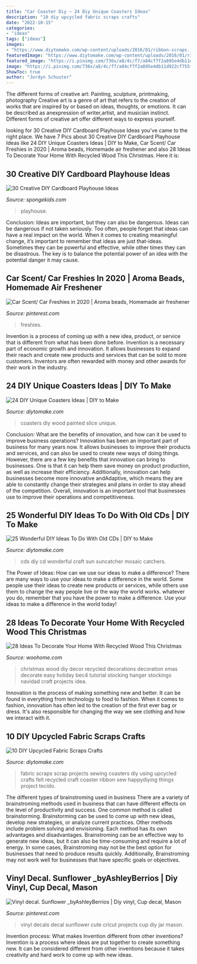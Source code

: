 ```yaml
---
title: "Car Coaster Diy ~ 24 Diy Unique Coasters Ideas"
description: "10 diy upcycled fabric scraps crafts"
date: "2022-10-15"
categories:
- "ideas"
tags: ["ideas"]
images:
- "https://www.diytomake.com/wp-content/uploads/2016/01/ribbon-scraps.jpg"
featuredImage: "https://www.diytomake.com/wp-content/uploads/2016/01/ribbon-scraps.jpg"
featured_image: "https://i.pinimg.com/736x/a8/4c/f7/a84cf7f2a895e4db11d922cf755fcdf0--woodburning-cricut-explore.jpg"
image: "https://i.pinimg.com/736x/a8/4c/f7/a84cf7f2a895e4db11d922cf755fcdf0--woodburning-cricut-explore.jpg"
ShowToc: true
author: "Jordyn Schuster"
---
```



The different forms of creative art: Painting, sculpture, printmaking, photography
Creative art is a genre of art that refers to the creation of works that are inspired by or based on ideas, thoughts, or emotions. It can be described as anexpression of writer,artist, and musician instinct. Different forms of creative art offer different ways to express yourself.

	

		
looking for 30 Creative DIY Cardboard Playhouse Ideas you've came to the right place. We have 7 Pics about 30 Creative DIY Cardboard Playhouse Ideas like 24 DIY Unique Coasters Ideas | DIY to Make, Car Scent/ Car Freshies in 2020 | Aroma beads, Homemade air freshener and also 28 Ideas To Decorate Your Home With Recycled Wood This Christmas. Here it is:
		
    
## 30 Creative DIY Cardboard Playhouse Ideas

<img loading=lazy src="https://spongekids.com/wp-content/uploads/2014/04/cardboard-playhouse/5-toilet-paper-roll-playhouse.jpg" onerror="this.onerror=null;this.src='https://tse3.mm.bing.net/th?id=OIP.bFwpgcAIsQCf09btIDjDeAHaJ4&amp;pid=15.1';" alt="30 Creative DIY Cardboard Playhouse Ideas">

_Source: spongekids.com_

>playhouse. 

	

Conclusion: Ideas are important, but they can also be dangerous.
Ideas can be dangerous if not taken seriously. Too often, people forget that ideas can have a real impact on the world. When it comes to creating meaningful change, it’s important to remember that ideas are just that-ideas. Sometimes they can be powerful and effective, while other times they can be disastrous. The key is to balance the potential power of an idea with the potential danger it may cause.

    
## Car Scent/ Car Freshies In 2020 | Aroma Beads, Homemade Air Freshener

<img loading=lazy src="https://i.pinimg.com/736x/b8/41/45/b841455a79b4e46fc4dc65b17eef1ca7.jpg" onerror="this.onerror=null;this.src='https://tse1.mm.bing.net/th?id=OIP.iJIZstjXh4b97rWORL2kDwHaKP&amp;pid=15.1';" alt="Car Scent/ Car Freshies in 2020 | Aroma beads, Homemade air freshener">

_Source: pinterest.com_

>freshies. 

	

Invention is a process of coming up with a new idea, product, or service that is different from what has been done before. Invention is a necessary part of economic growth and innovation. It allows businesses to expand their reach and create new products and services that can be sold to more customers. Inventors are often rewarded with money and other awards for their work in the industry.

    
## 24 DIY Unique Coasters Ideas | DIY To Make

<img loading=lazy src="http://www.diytomake.com/wp-content/uploads/2016/09/diy-painted-wood-slice-coasters.jpg" onerror="this.onerror=null;this.src='https://tse4.mm.bing.net/th?id=OIP.KhFngfazLngYziiX0UDR4wHaKv&amp;pid=15.1';" alt="24 DIY Unique Coasters Ideas | DIY to Make">

_Source: diytomake.com_

>coasters diy wood painted slice unique. 

	

Conclusion: What are the benefits of innovation, and how can it be used to improve business operations?
Innovation has been an important part of business for many years now. It allows businesses to improve their products and services, and can also be used to create new ways of doing things. However, there are a few key benefits that innovation can bring to businesses. One is that it can help them save money on product production, as well as increase their efficiency. Additionally, innovation can help businesses become more innovative andAdaptive, which means they are able to constantly change their strategies and plans in order to stay ahead of the competition. Overall, innovation is an important tool that businesses use to improve their operations and competitiveness.

    
## 25 Wonderful DIY Ideas To Do With Old CDs | DIY To Make

<img loading=lazy src="http://www.diytomake.com/wp-content/uploads/2016/08/unique-sun-catchers-with-a-CD.jpg" onerror="this.onerror=null;this.src='https://tse1.mm.bing.net/th?id=OIP.KXO4qsBB44-8CASVb8DsxwHaKz&amp;pid=15.1';" alt="25 Wonderful DIY Ideas To Do With Old CDs | DIY to Make">

_Source: diytomake.com_

>cds diy cd wonderful craft sun suncatcher mosaic catchers. 

	

The Power of Ideas: How can we use our ideas to make a difference?
There are many ways to use your ideas to make a difference in the world. Some people use their ideas to create new products or services, while others use them to change the way people live or the way the world works. whatever you do, remember that you have the power to make a difference. Use your ideas to make a difference in the world today!

    
## 28 Ideas To Decorate Your Home With Recycled Wood This Christmas

<img loading=lazy src="http://www.woohome.com/wp-content/uploads/2015/12/Christmas-Decor-with-Wood-WooHome-12.jpg" onerror="this.onerror=null;this.src='https://tse2.mm.bing.net/th?id=OIP.SSRR4Svltas-AR8G_efbPAHaLG&amp;pid=15.1';" alt="28 Ideas To Decorate Your Home With Recycled Wood This Christmas">

_Source: woohome.com_

>christmas wood diy decor recycled decorations decoration xmas decorate easy holiday bec4 tutorial stocking hanger stockings navidad craft projects idea. 

	

Innovation is the process of making something new and better. It can be found in everything from technology to food to fashion. When it comes to fashion, innovation has often led to the creation of the first ever bag or dress. It's also responsible for changing the way we see clothing and how we interact with it.

    
## 10 DIY Upcycled Fabric Scraps Crafts

<img loading=lazy src="https://www.diytomake.com/wp-content/uploads/2016/01/ribbon-scraps.jpg" onerror="this.onerror=null;this.src='https://tse4.mm.bing.net/th?id=OIP.3bMckHt1MUJaqGv5r1arrAHaLH&amp;pid=15.1';" alt="10 DIY Upcycled Fabric Scraps Crafts">

_Source: diytomake.com_

>fabric scraps scrap projects sewing coasters diy using upcycled crafts felt recycled craft coaster ribbon sew happydiying things project tecido. 

	

The different types of brainstroming used in business
There are a variety of brainstroming methods used in business that can have different effects on the level of productivity and success. One common method is called brainstorming. Brainstorming can be used to come up with new ideas, develop new strategies, or analyze current practices. Other methods include problem solving and envisioning. Each method has its own advantages and disadvantages.
Brainstroming can be an effective way to generate new ideas, but it can also be time-consuming and require a lot of energy. In some cases, Brainstroming may not be the best option for businesses that need to produce results quickly. Additionally, Brainstroming may not work well for businesses that have specific goals or objectives.

    
## Vinyl Decal. Sunflower _byAshleyBerrios | Diy Vinyl, Cup Decal, Mason

<img loading=lazy src="https://i.pinimg.com/736x/a8/4c/f7/a84cf7f2a895e4db11d922cf755fcdf0--woodburning-cricut-explore.jpg" onerror="this.onerror=null;this.src='https://tse1.mm.bing.net/th?id=OIP.iKzICQOz5o0hFmfe4b_3tAHaJ3&amp;pid=15.1';" alt="Vinyl decal. Sunflower _byAshleyBerrios | Diy vinyl, Cup decal, Mason">

_Source: pinterest.com_

>vinyl decals decal sunflower cute cricut projects cup diy jar mason. 

	

Invention process: What makes Invention different from other inventions?
Invention is a process where ideas are put together to create something new. It can be considered different from other inventions because it takes creativity and hard work to come up with new ideas.


